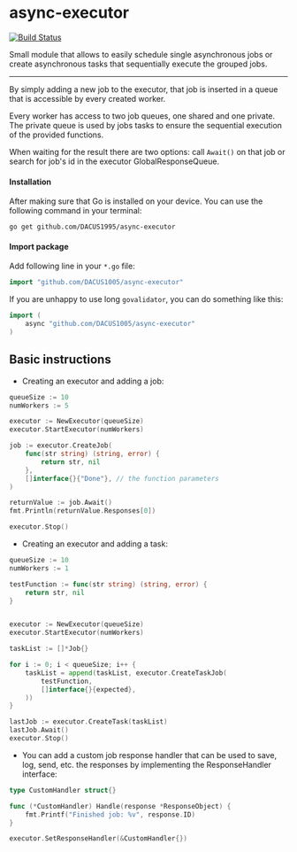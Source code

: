 # async-executor

[![Build Status](https://travis-ci.com/DACUS1995/async-executor.svg?token=EXzDMzSxfmwgYPg9Ttfx&branch=master)](https://travis-ci.com/DACUS1995/async-executor)

Small module that allows to easily schedule single asynchronous jobs or create asynchronous tasks that sequentially execute the grouped jobs.

---

By simply adding a new job to the executor, that job is inserted in a queue that is accessible by every created worker.

Every worker has access to two job queues, one shared and one private. The private queue is used by jobs tasks to ensure the sequential execution of the provided functions.

When waiting for the result there are two options: call `Await()` on that job or search for job's id in the executor GlobalResponseQueue.

#### Installation
After making sure that Go is installed on your device.
You can use the following command in your terminal:

	go get github.com/DACUS1995/async-executor


#### Import package
Add following line in your `*.go` file:
```go
import "github.com/DACUS1005/async-executor"
```
If you are unhappy to use long `govalidator`, you can do something like this:
```go
import (
	async "github.com/DACUS1005/async-executor"
)
```

## Basic instructions

* Creating an executor and adding a job:
```go
queueSize := 10
numWorkers := 5

executor := NewExecutor(queueSize)
executor.StartExecutor(numWorkers)

job := executor.CreateJob(
	func(str string) (string, error) {
		return str, nil
	},
	[]interface{}{"Done"}, // the function parameters
)

returnValue := job.Await()
fmt.Println(returnValue.Responses[0])

executor.Stop()
```
* Creating an executor and adding a task:

```go
queueSize := 10
numWorkers := 1

testFunction := func(str string) (string, error) {
	return str, nil
}


executor := NewExecutor(queueSize)
executor.StartExecutor(numWorkers)

taskList := []*Job{}

for i := 0; i < queueSize; i++ {
	taskList = append(taskList, executor.CreateTaskJob(
		testFunction,
		[]interface{}{expected},
	))
}

lastJob := executor.CreateTask(taskList)
lastJob.Await()
executor.Stop()
```

* You can add a custom job response handler that can be used to save, log, send, etc. the responses by implementing the ResponseHandler interface:

```go
type CustomHandler struct{}

func (*CustomHandler) Handle(response *ResponseObject) {
	fmt.Printf("Finished job: %v", response.ID)
}

executor.SetResponseHandler(&CustomHandler{})
```
